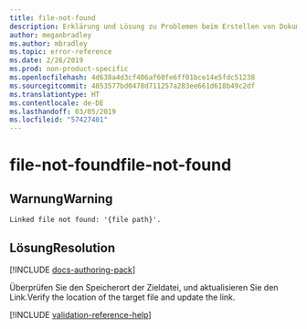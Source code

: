 ```yaml
---
title: file-not-found
description: Erklärung und Lösung zu Problemen beim Erstellen von Dokumentationsartikeln – file-not-found
author: meganbradley
ms.author: mbradley
ms.topic: error-reference
ms.date: 2/26/2019
ms.prod: non-product-specific
ms.openlocfilehash: 4d638a4d3cf406af60fe6ff01bce14e5fdc51238
ms.sourcegitcommit: 4053577bd0478d711257a283ee661d618b49c2df
ms.translationtype: HT
ms.contentlocale: de-DE
ms.lasthandoff: 03/05/2019
ms.locfileid: "57427401"
---
```

# <a name="file-not-found"></a><span data-ttu-id="7cc1c-103">file-not-found</span><span class="sxs-lookup"><span data-stu-id="7cc1c-103">file-not-found</span></span>

## <a name="warning"></a><span data-ttu-id="7cc1c-104">Warnung</span><span class="sxs-lookup"><span data-stu-id="7cc1c-104">Warning</span></span>

`Linked file not found: '{file path}'.`

## <a name="resolution"></a><span data-ttu-id="7cc1c-105">Lösung</span><span class="sxs-lookup"><span data-stu-id="7cc1c-105">Resolution</span></span>

[!INCLUDE [docs-authoring-pack](includes/docs-authoring-pack.md)]

<span data-ttu-id="7cc1c-106">Überprüfen Sie den Speicherort der Zieldatei, und aktualisieren Sie den Link.</span><span class="sxs-lookup"><span data-stu-id="7cc1c-106">Verify the location of the target file and update the link.</span></span>

<!--make sure to add this file to your includes folder and verify the path-->
[!INCLUDE [validation-reference-help](includes/validation-reference-help.md)]
